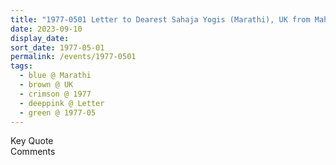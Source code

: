 ```yaml
---
title: "1977-0501 Letter to Dearest Sahaja Yogis (Marathi), UK from Maha Avatar, Issue 1 (July-September 1980), Page 15"
date: 2023-09-10
display_date: 
sort_date: 1977-05-01
permalink: /events/1977-0501
tags:
  - blue @ Marathi
  - brown @ UK
  - crimson @ 1977
  - deeppink @ Letter
  - green @ 1977-05
---
```


<wave-list>
  <list-title color="green" width="75">Key Quote</list-title>
  <list-item color="BlanchedAlmond"  width="200"></list-item>
  <list-item color="Lavender"></list-item>
  <list-item color="BlanchedAlmond"></list-item>
</wave-list>

<br>

<wave-list>
  <list-title color="green" width="75">Comments</list-title>
  <list-item color="BlanchedAlmond"  width="200"></list-item>
  <list-item color="Lavender"></list-item>
  <list-item color="BlanchedAlmond"></list-item>
</wave-list>